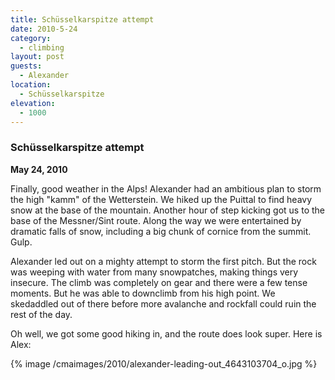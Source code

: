 ```yaml
---
title: Schüsselkarspitze attempt
date: 2010-5-24
category:
  - climbing
layout: post
guests:
  - Alexander
location:
  - Schüsselkarspitze
elevation:
  - 1000
---
```


### Schüsselkarspitze attempt
<b>May 24, 2010</b>

Finally, good weather in the Alps! Alexander had an ambitious plan to storm the
high "kamm" of the Wetterstein. We hiked up the Puittal to find heavy snow at
the base of the mountain. Another hour of step kicking got us to the base of
the Messner/Sint route. Along the way we were entertained by dramatic falls of
snow, including a big chunk of cornice from the summit. Gulp.

Alexander led out on a mighty attempt to storm the first pitch. But the rock
was weeping with water from many snowpatches, making things very insecure. The
climb was completely on gear and there were a few tense moments. But he was
able to downclimb from his high point. We skedaddled out of there before more
avalanche and rockfall could ruin the rest of the day.

Oh well, we got some good hiking in, and the route does look super. Here is
Alex:

{% image /cmaimages/2010/alexander-leading-out_4643103704_o.jpg %}
